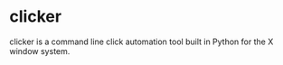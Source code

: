 # clicker

clicker is a command line click automation tool built in Python for the X window system.
